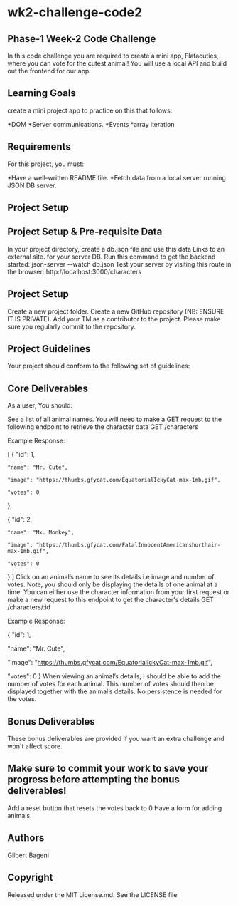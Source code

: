 # wk2-challenge-code2
## Phase-1 Week-2 Code Challenge
In this code challenge you are required to create a mini app, Flatacuties, where you can vote for the cutest animal! You will use a local API and build out the frontend for our app.

## Learning Goals
create a mini project app to practice on this that follows:

*DOM
*Server communications.
*Events
*array iteration

## Requirements
For this project, you must:

*Have a well-written README file.
*Fetch data from a local server running JSON DB server.

## Project Setup 

## Project Setup & Pre-requisite Data
In your project directory, create a db.json file and use this data Links to an external site. for your server DB.
Run this command to get the backend started: json-server --watch db.json
Test your server by visiting this route in the browser: http://localhost:3000/characters
## Project Setup
Create a new project folder.
Create a new GitHub repository (NB: ENSURE IT IS PRIVATE).
Add your TM as a contributor to the project.
Please make sure you regularly commit to the repository.
## Project Guidelines
Your project should conform to the following set of guidelines:

## Core Deliverables
As a user, You should:

See a list of all animal names. You will need to make a GET request to the following endpoint to retrieve the character data
GET /characters

Example Response:

[
  {
    "id": 1,

    "name": "Mr. Cute",

    "image": "https://thumbs.gfycat.com/EquatorialIckyCat-max-1mb.gif",

    "votes": 0
  },

  {
    "id": 2,

    "name": "Mx. Monkey",

    "image": "https://thumbs.gfycat.com/FatalInnocentAmericanshorthair-max-1mb.gif",

    "votes": 0
  }
]
Click on an animal’s name to see its details i.e image and number of votes. Note, you should only be displaying the details of one animal at a time. You can either use the character information from your first request or make a new request to this endpoint to get the character's details
GET /characters/:id

Example Response:

{
  "id": 1,

  "name": "Mr. Cute",

  "image": "https://thumbs.gfycat.com/EquatorialIckyCat-max-1mb.gif",

  "votes": 0
}
When viewing an animal’s details, I should be able to add the number of votes for each animal. This number of votes should then be displayed together with the animal’s details. No persistence is needed for the votes.
## Bonus Deliverables
These bonus deliverables are provided if you want an extra challenge and won't affect score.

## Make sure to commit your work to save your progress before attempting the bonus deliverables!

Add a reset button that resets the votes back to 0
Have a form for adding animals.

## Authors
Gilbert Bageni

## Copyright
Released under the MIT License.md. See the LICENSE file